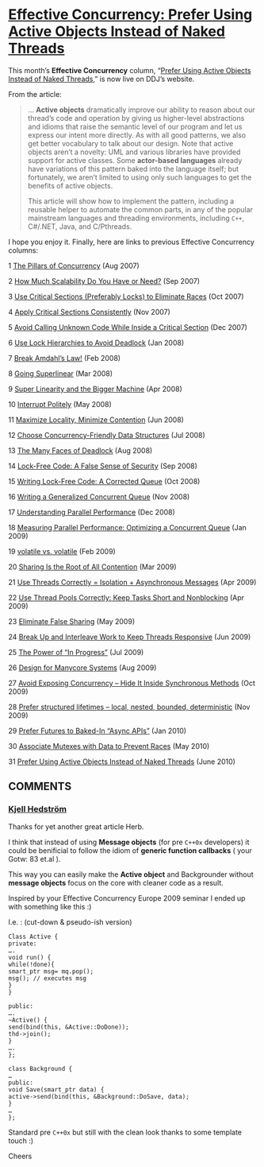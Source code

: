 # [Effective Concurrency: Prefer Using Active Objects Instead of Naked Threads](https://herbsutter.com/2010/07/12/effective-concurrency-prefer-using-active-objects-instead-of-naked-threads/)

 This month’s **Effective Concurrency** column, “[Prefer Using Active Objects Instead of Naked Threads](http://www.drdobbs.com/go-parallel/article/showArticle.jhtml;jsessionid=JM3XD1KM22SCRQE1GHPSKH4ATMY32JVN?articleID=225700095),” is now live on DDJ’s website. 

 From the article: 

> … **Active objects** dramatically improve our ability to reason about our thread’s code and operation by giving us higher-level abstractions and idioms that raise the semantic level of our program and let us express our intent more directly. As with all good patterns, we also get better vocabulary to talk about our design. Note that active objects aren’t a novelty: UML and various libraries have provided support for active classes. Some **actor-based languages** already have variations of this pattern baked into the language itself; but fortunately, we aren’t limited to using only such languages to get the benefits of active objects.
>
> This article will show how to implement the pattern, including a reusable helper to automate the common parts, in any of the popular mainstream languages and threading environments, including `C++`, C#/.NET, Java, and C/Pthreads.

 I hope you enjoy it. Finally, here are links to previous Effective Concurrency columns: 

1 [The Pillars of Concurrency](http://www.ddj.com/hpc-high-performance-computing/200001985) (Aug 2007)

2 [How Much Scalability Do You Have or Need?](http://www.ddj.com/hpc-high-performance-computing/201202924) (Sep 2007)

3 [Use Critical Sections (Preferably Locks) to Eliminate Races](http://ddj.com/cpp/201804238) (Oct 2007)

4 [Apply Critical Sections Consistently](http://www.ddj.com/hpc-high-performance-computing/202401098) (Nov 2007)

5 [Avoid Calling Unknown Code While Inside a Critical Section](http://ddj.com/architect/202802983) (Dec 2007)

6 [Use Lock Hierarchies to Avoid Deadlock](http://www.ddj.com/hpc-high-performance-computing/204801163) (Jan 2008)

7 [Break Amdahl’s Law!](http://www.ddj.com/cpp/205900309) (Feb 2008)

8 [Going Superlinear](http://www.ddj.com/hpc-high-performance-computing/206100542) (Mar 2008)

9 [Super Linearity and the Bigger Machine](http://www.ddj.com/hpc-high-performance-computing/206903306) (Apr 2008)

10 [Interrupt Politely](http://ddj.com/architect/207100682) (May 2008)

11 [Maximize Locality, Minimize Contention](http://ddj.com/architect/208200273) (Jun 2008)

12 [Choose Concurrency-Friendly Data Structures](http://www.ddj.com/hpc-high-performance-computing/208801371) (Jul 2008)

13 [The Many Faces of Deadlock](http://www.ddj.com/hpc-high-performance-computing/209900973) (Aug 2008)

14 [Lock-Free Code: A False Sense of Security](http://www.ddj.com/cpp/210600279) (Sep 2008)

15 [Writing Lock-Free Code: A Corrected Queue](http://www.ddj.com/hpc-high-performance-computing/210604448) (Oct 2008)

16 [Writing a Generalized Concurrent Queue](http://www.ddj.com/cpp/211601363) (Nov 2008)

17 [Understanding Parallel Performance](http://www.ddj.com/cpp/211800538) (Dec 2008)

18 [Measuring Parallel Performance: Optimizing a Concurrent Queue](http://www.ddj.com/hpc-high-performance-computing/212201163) (Jan 2009)

19 [volatile vs. volatile](http://www.ddj.com/hpc-high-performance-computing/212701484) (Feb 2009)

20 [Sharing Is the Root of All Contention](http://www.ddj.com/go-parallel/article/showArticle.jhtml?articleID=214100002) (Mar 2009)

21 [Use Threads Correctly = Isolation + Asynchronous Messages](http://www.ddj.com/go-parallel/article/showArticle.jhtml?articleID=215900465) (Apr 2009)

22 [Use Thread Pools Correctly: Keep Tasks Short and Nonblocking](http://www.ddj.com/go-parallel/article/showArticle.jhtml?articleID=216500409) (Apr 2009)

23 [Eliminate False Sharing](http://www.ddj.com/go-parallel/article/showArticle.jhtml?articleID=217500206) (May 2009)

24 [Break Up and Interleave Work to Keep Threads Responsive](http://www.ddj.com/go-parallel/article/showArticle.jhtml?articleID=217801299) (Jun 2009)

25 [The Power of “In Progress”](http://www.ddj.com/go-parallel/article/showArticle.jhtml?articleID=218401447) (Jul 2009)

26 [Design for Manycore Systems](http://www.ddj.com/go-parallel/article/showArticle.jhtml?articleID=219200099) (Aug 2009)

27 [Avoid Exposing Concurrency – Hide It Inside Synchronous Methods](http://www.ddj.com/go-parallel/article/showArticle.jhtml?articleID=220600388) (Oct 2009)

28 [Prefer structured lifetimes – local, nested, bounded, deterministic](http://www.ddj.com/go-parallel/article/showArticle.jhtml?articleID=221601309) (Nov 2009)

29 [Prefer Futures to Baked-In “Async APIs”](http://www.ddj.com/go-parallel/article/showArticle.jhtml?articleID=222301165) (Jan 2010)

30 [Associate Mutexes with Data to Prevent Races](http://www.drdobbs.com/go-parallel/article/showArticle.jhtml?articleID=224701827) (May 2010)

31 [Prefer Using Active Objects Instead of Naked Threads](http://www.drdobbs.com/go-parallel/article/showArticle.jhtml;jsessionid=JM3XD1KM22SCRQE1GHPSKH4ATMY32JVN?articleID=225700095) (June 2010)



## COMMENTS

###  [Kjell Hedström](http://www.kjellkod.cc/) 

Thanks for yet another great article Herb.

I think that instead of using **Message objects** (for pre `C++0x` developers) it could be benificial to follow the idiom of **generic function callbacks** ( your Gotw: 83 et.al ).

This way you can easily make the **Active object** and Backgrounder without **message objects** focus on the core with cleaner code as a result.

Inspired by your Effective Concurrency Europe 2009 seminar I ended up with something like this :)

I.e. : (cut-down & pseudo-ish version)


```
Class Active {
private:
….
void run() {
while(!done){
smart_ptr msg= mq.pop();
msg(); // executes msg
}
}

public:
….
~Active() {
send(bind(this, &Active::DoDone));
thd->join();
}
….
};

class Background {
…
public:
void Save(smart_ptr data) {
active->send(bind(this, &Background::DoSave, data);
}
…
};
```
Standard pre `C++0x` but still with the clean look thanks to some template touch :)

Cheers

